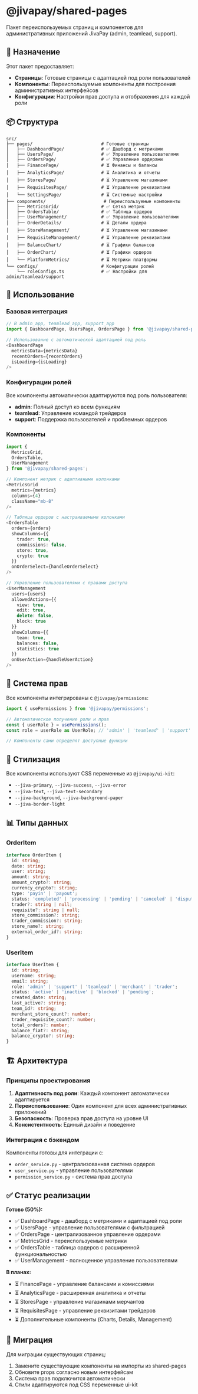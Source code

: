 # @jivapay/shared-pages

Пакет переиспользуемых страниц и компонентов для административных приложений JivaPay (admin, teamlead, support).

## 🎯 Назначение

Этот пакет предоставляет:
- **Страницы**: Готовые страницы с адаптацией под роли пользователей
- **Компоненты**: Переиспользуемые компоненты для построения административных интерфейсов
- **Конфигурации**: Настройки прав доступа и отображения для каждой роли

## 📦 Структура

```
src/
├── pages/                          # Готовые страницы
│   ├── DashboardPage/              # ✅ Дашборд с метриками
│   ├── UsersPage/                  # ✅ Управление пользователями
│   ├── OrdersPage/                 # ✅ Управление ордерами
│   ├── FinancePage/                # ⏳ Финансы и балансы
│   ├── AnalyticsPage/              # ⏳ Аналитика и отчеты
│   ├── StoresPage/                 # ⏳ Управление магазинами
│   ├── RequisitesPage/             # ⏳ Управление реквизитами
│   └── SettingsPage/               # ⏳ Системные настройки
├── components/                      # Переиспользуемые компоненты
│   ├── MetricsGrid/                # ✅ Сетка метрик
│   ├── OrdersTable/                # ✅ Таблица ордеров
│   ├── UserManagement/             # ✅ Управление пользователями
│   ├── OrderDetails/               # ⏳ Детали ордера
│   ├── StoreManagement/            # ⏳ Управление магазинами
│   ├── RequisiteManagement/        # ⏳ Управление реквизитами
│   ├── BalanceChart/               # ⏳ Графики балансов
│   ├── OrderChart/                 # ⏳ Графики ордеров
│   └── PlatformMetrics/            # ⏳ Метрики платформы
└── configs/                        # Конфигурации ролей
    └── roleConfigs.ts              # ✅ Настройки для admin/teamlead/support
```

## 🚀 Использование

### Базовая интеграция

```typescript
// В admin_app, teamlead_app, support_app
import { DashboardPage, UsersPage, OrdersPage } from '@jivapay/shared-pages';

// Использование с автоматической адаптацией под роль
<DashboardPage 
  metricsData={metricsData}
  recentOrders={recentOrders}
  isLoading={isLoading}
/>
```

### Конфигурации ролей

Все компоненты автоматически адаптируются под роль пользователя:

- **admin**: Полный доступ ко всем функциям
- **teamlead**: Управление командой трейдеров
- **support**: Поддержка пользователей и проблемных ордеров

### Компоненты

```typescript
import { 
  MetricsGrid, 
  OrdersTable, 
  UserManagement 
} from '@jivapay/shared-pages';

// Компонент метрик с адаптивными колонками
<MetricsGrid 
  metrics={metrics} 
  columns={4}
  className="mb-8"
/>

// Таблица ордеров с настраиваемыми колонками
<OrdersTable
  orders={orders}
  showColumns={{
    trader: true,
    commissions: false,
    store: true,
    crypto: true
  }}
  onOrderSelect={handleOrderSelect}
/>

// Управление пользователями с правами доступа
<UserManagement
  users={users}
  allowedActions={{
    view: true,
    edit: true,
    delete: false,
    block: true
  }}
  showColumns={{
    team: true,
    balances: false,
    statistics: true
  }}
  onUserAction={handleUserAction}
/>
```

## 🔐 Система прав

Все компоненты интегрированы с `@jivapay/permissions`:

```typescript
import { usePermissions } from '@jivapay/permissions';

// Автоматическое получение роли и прав
const { userRole } = usePermissions();
const role = userRole as UserRole; // 'admin' | 'teamlead' | 'support'

// Компоненты сами определят доступные функции
```

## 🎨 Стилизация

Все компоненты используют CSS переменные из `@jivapay/ui-kit`:

- `--jiva-primary`, `--jiva-success`, `--jiva-error`
- `--jiva-text`, `--jiva-text-secondary`
- `--jiva-background`, `--jiva-background-paper`
- `--jiva-border-light`

## 📊 Типы данных

### OrderItem
```typescript
interface OrderItem {
  id: string;
  date: string;
  user: string;
  amount: string;
  amount_crypto?: string;
  currency_crypto?: string;
  type: 'payin' | 'payout';
  status: 'completed' | 'processing' | 'pending' | 'canceled' | 'disputed' | 'failed';
  trader?: string | null;
  requisite?: string | null;
  store_commission?: string;
  trader_commission?: string;
  store_name?: string;
  external_order_id?: string;
}
```

### UserItem
```typescript
interface UserItem {
  id: string;
  username: string;
  email: string;
  role: 'admin' | 'support' | 'teamlead' | 'merchant' | 'trader';
  status: 'active' | 'inactive' | 'blocked' | 'pending';
  created_date: string;
  last_active?: string;
  team_id?: string;
  merchant_store_count?: number;
  trader_requisite_count?: number;
  total_orders?: number;
  balance_fiat?: string;
  balance_crypto?: string;
}
```

## 🏗️ Архитектура

### Принципы проектирования

1. **Адаптивность под роли**: Каждый компонент автоматически адаптируется
2. **Переиспользование**: Один компонент для всех административных приложений
3. **Безопасность**: Проверка прав доступа на уровне UI
4. **Консистентность**: Единый дизайн и поведение

### Интеграция с бэкендом

Компоненты готовы для интеграции с:
- `order_service.py` - централизованная система ордеров
- `user_service.py` - управление пользователями
- `permission_service.py` - система прав доступа

## ✅ Статус реализации

**Готово (50%):**
- ✅ DashboardPage - дашборд с метриками и адаптацией под роли
- ✅ UsersPage - управление пользователями с фильтрацией
- ✅ OrdersPage - централизованное управление ордерами
- ✅ MetricsGrid - переиспользуемые метрики
- ✅ OrdersTable - таблица ордеров с расширенной функциональностью
- ✅ UserManagement - полноценное управление пользователями

**В планах:**
- ⏳ FinancePage - управление балансами и комиссиями
- ⏳ AnalyticsPage - расширенная аналитика и отчеты
- ⏳ StoresPage - управление магазинами мерчантов
- ⏳ RequisitesPage - управление реквизитами трейдеров
- ⏳ Дополнительные компоненты (Charts, Details, Management)

## 🔄 Миграция

Для миграции существующих страниц:

1. Замените существующие компоненты на импорты из shared-pages
2. Обновите props согласно новым интерфейсам
3. Система прав подключится автоматически
4. Стили адаптируются под CSS переменные ui-kit 